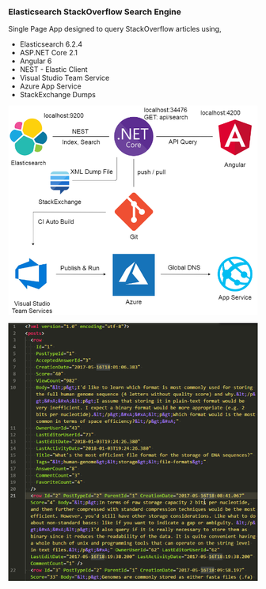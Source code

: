 ### Elasticsearch StackOverflow Search Engine

Single Page App designed to query StackOverflow articles using,
- Elasticsearch 6.2.4
- ASP.NET Core 2.1
- Angular 6
- NEST - Elastic Client
- Visual Studio Team Service
- Azure App Service
- StackExchange Dumps


![alt text](https://raw.githubusercontent.com/code-badger/elastic-search-engine/master/diagram.png)

![alt text](https://raw.githubusercontent.com/code-badger/elastic-search-engine/master/stack_exchange_xml.png)

